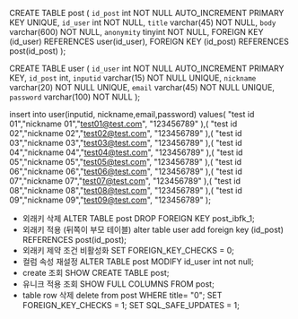 <!-- 결국 사용된 코드들 -->

CREATE TABLE post (
  `id_post` int NOT NULL AUTO_INCREMENT PRIMARY KEY UNIQUE,
  `id_user` int NOT NULL,
  `title` varchar(45) NOT NULL,
  `body` varchar(600) NOT NULL,
  `anonymity` tinyint NOT NULL,
	FOREIGN KEY (id_user) REFERENCES user(id_user),
	FOREIGN KEY (id_post) REFERENCES post(id_post)
);

CREATE TABLE user (
  `id_user` int NOT NULL AUTO_INCREMENT PRIMARY KEY,
  `id_post` int,
  `inputid` varchar(15) NOT NULL UNIQUE,
  `nickname` varchar(20) NOT NULL UNIQUE,
  `email` varchar(45) NOT NULL UNIQUE,
  `password` varchar(100) NOT NULL
  );

insert into user(inputid, nickname,email,password) values(
	"test id 01","nickname 01","test01@test.com", "123456789"
),(
	"test id 02","nickname 02","test02@test.com", "123456789"
),(
	"test id 03","nickname 03","test03@test.com", "123456789"
),(
	"test id 04","nickname 04","test04@test.com", "123456789"
),(
	"test id 05","nickname 05","test05@test.com", "123456789"
),(
	"test id 06","nickname 06","test06@test.com", "123456789"
),(
	"test id 07","nickname 07","test07@test.com", "123456789"
),(
	"test id 08","nickname 08","test08@test.com", "123456789"
),(
	"test id 09","nickname 09","test09@test.com", "123456789"
);

- 외래키 삭제
ALTER TABLE post DROP FOREIGN KEY post_ibfk_1;
- 외래키 적용 (뒤쪽이 부모 테이블)
alter table user add foreign key (id_post) REFERENCES post(id_post);
- 외래키 제약 조건 비활성화
SET FOREIGN_KEY_CHECKS = 0;
- 컬럼 속성 재설정
ALTER TABLE post MODIFY id_user int not null;
- create 조회
SHOW CREATE TABLE post;
- 유니크 적용 조회
SHOW FULL COLUMNS FROM post;
- table row 삭제
delete from post WHERE title= "0";
SET FOREIGN_KEY_CHECKS = 1;
SET SQL_SAFE_UPDATES = 1;  